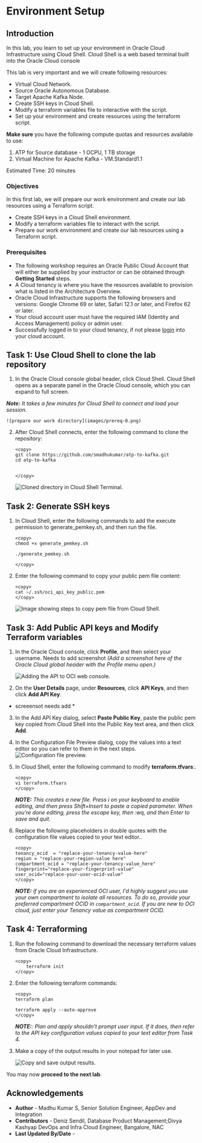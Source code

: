 # Environment Setup

## Introduction

In this lab, you learn to set up your environment in Oracle Cloud Infrastructure using Cloud Shell. Cloud Shell is a web based terminal built into the Oracle Cloud console

This lab is very important and we will create following resources:

- Virtual Cloud Network.
- Source Oracle Autonomous Database.
- Target Apache Kafka Node.
- Create SSH keys in Cloud Shell.
- Modify a terraform variables file to interactive with the script.
- Set up your environment and create resources using the terraform script.


**Make sure** you have the following compute quotas and resources available to use:

1. ATP for Source database - 1 OCPU, 1 TB storage
2. Virtual Machine for Apache Kafka - VM.Standard1.1


Estimated Time: 20 minutes

### Objectives

In this first lab, we will prepare our work environment and create our lab resources using a Terraform script.

-   Create SSH keys in a Cloud Shell environment.
-	Modify a terraform variables file to interact with the script.
-   Prepare our work environment and create our lab resources using a Terraform script.


### Prerequisites

* The following workshop requires an Oracle Public Cloud Account that will either be supplied by your instructor or can be obtained through **Getting Started** steps.
* A Cloud tenancy is where you have the resources available to provision what is listed in the Architecture Overview.
* Oracle Cloud Infrastructure supports the following browsers and versions: Google Chrome 69 or later, Safari 12.1 or later, and Firefox 62 or later.
* Your cloud account user must have the required IAM (Identity and Access Management) policy or admin user.
* Successfully logged in to your cloud tenancy, if not please [login](https://www.oracle.com/cloud/sign-in.html) into your cloud account.

## Task 1: Use Cloud Shell to clone the lab repository

1. In the Oracle Cloud console global header, click Cloud Shell. Cloud Shell opens as a separate panel in the Oracle Cloud console, which you can expand to full screen.

  _**Note:** *It takes a few minutes for Cloud Shell to connect and load your session.*_

	![prepare our work directory](images/prereq-0.png)

2. After Cloud Shell connects, enter the following command to clone the repository:

	```
	<copy>
	git clone https://github.com/smadhukumar/atp-to-kafka.git
	cd atp-to-kafka
	

	</copy>
	```

	![Cloned directory in Cloud Shell Terminal.](images/git.png)

## Task 2: Generate SSH keys

1. In Cloud Shell, enter the following commands to add the execute permission to generate_pemkey.sh, and then run the file.

	```
	<copy>
	chmod +x generate_pemkey.sh

	./generate_pemkey.sh

	</copy>
	```

2. Enter the following command to copy your public pem file content:

	```
	<copy>
	cat ~/.ssh/oci_api_key_public.pem
	</copy>
	```

	![Image showing steps to copy pem file from Cloud Shell.](images/prereq-1.png)

## Task 3: Add Public API keys and Modify Terraform variables

1. In the Oracle Cloud console, click **Profile**, and then select your username.
Needs to add screenshot *(Add a screenshot here of the Oracle Cloud global header with the Profile menu open.)*

	![Adding the API to OCI web console.](images/prereq-2.png)
2. On the **User Details** page, under **Resources**, click **API Keys**, and then click **Add API Key**.
* screeensot needs add * 
3. In the Add API Key dialog, select **Paste Public Key**, paste the public pem key copied from Cloud Shell into the Public Key text area, and then click **Add**.

4.  In the Configuration File Preview dialog, copy the values into a text editor so you can refer to them in the next steps.
	![Configuration file preview.](images/prereq-3.png)



5. In Cloud Shell, enter the following command to modify **terraform.tfvars**:.

	```
	<copy>
	vi terraform.tfvars
	</copy>
	```

	_**NOTE:** This creates a new file. Press i on your keyboard to enable editing, and then press Shift+Insert to paste a copied parameter. When you're done editing, press the escape key, then :wq, and then Enter to save and quit._

6. Replace the following placeholders in double quotes with the configuration file values copied to your text editor..

	```
	<copy>
	tenancy_ocid  = "replace-your-tenancy-value-here"
	region = "replace-your-region-value here"
	compartment_ocid = "replace-your-tenancy-value_here"
	fingerprint="replace-your-fingerprint-value"
	user_ocid="replace-your-user-ocid-value"
	</copy>
	```

	_**NOTE:** if you are an experienced OCI user, I'd highly suggest you use your own compartment to isolate all resources. To do so, provide your preferred compartment OCID in `compartment_ocid`. If you are new to OCI cloud, just enter your Tenancy value as compartment OCID._

## Task 4: Terraforming

1. Run the following command to download the necessary terraform values from Oracle Cloud Infrastructure.

	```
	<copy>
		terraform init
	</copy>
	```

2. Enter the following terraform commands:

	```
	<copy>
	terraform plan

	terraform apply --auto-approve
	</copy>
	```
	_**NOTE:**: Plan and apply shouldn't prompt user input. If it does, then refer to the API key configuration values copied to your text editor from Task 4._
	
3. Make a copy of the output results in your notepad for later use.

	![Copy and save output results.](images/zoom-terraform-output.png)

You may now **proceed to the next lab**.



## Acknowledgements

* **Author** - Madhu Kumar S, Senior Solution Engineer, AppDev and Integration 
* **Contributors** -  Deniz Sendil, Database Product Management;Divya Kashyap DevOps and Infra Cloud Engineer, Bangalore, NAC
* **Last Updated By/Date** - 
